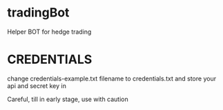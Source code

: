 # tradingBot

Helper BOT for hedge trading

# CREDENTIALS

change credentials-example.txt filename to credentials.txt and store your api and secret key in

Careful, till in early stage, use with caution
